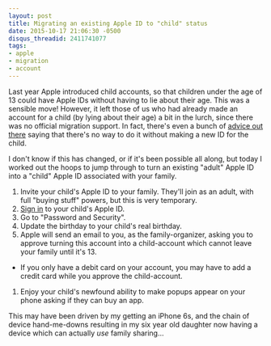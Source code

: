 ```yaml
---
layout: post
title: Migrating an existing Apple ID to "child" status
date: 2015-10-17 21:06:30 -0500
disqus_threadid: 2411741077
tags:
- apple
- migration
- account
---
```

Last year Apple introduced child accounts, so that children under the age of 13 could have Apple IDs without having to lie about their age. This was a sensible move! However, it left those of us who had already made an account for a child (by lying about their age) a bit in the lurch, since there was no official migration support. In fact, there's even a bunch of [advice out there][imore] saying that there's no way to do it without making a new ID for the child.

I don't know if this has changed, or if it's been possible all along, but today I worked out the hoops to jump through to turn an existing "adult" Apple ID into a "child" Apple ID associated with your family.

1. Invite your child's Apple ID to your family. They'll join as an adult, with full "buying stuff" powers, but this is very temporary.
1. [Sign in][appleid] to your child's Apple ID.
1. Go to "Password and Security".
1. Update the birthday to your child's real birthday.
1. Apple will send an email to you, as the family-organizer, asking you to approve turning this account into a child-account which cannot leave your family until it's 13.
  * If you only have a debit card on your account, you may have to add a credit card while you approve the child-account.
1. Enjoy your child's newfound ability to make popups appear on your phone asking if they can buy an app.

This may have been driven by my getting an iPhone 6s, and the chain of device hand-me-downs resulting in my six year old daughter now having a device which can actually _use_ family sharing...

[appleid]: https://appleid.apple.com/
[imore]: http://www.imore.com/how-transfer-data-existing-apple-id-child-id-family-sharing